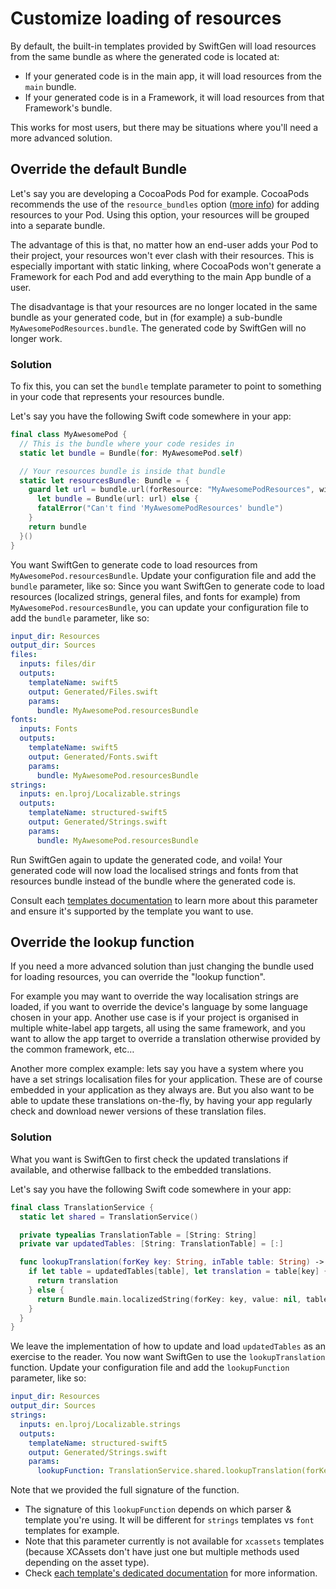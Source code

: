 # Customize loading of resources

By default, the built-in templates provided by SwiftGen will load resources from the same bundle as where the generated code is located at:
- If your generated code is in the main app, it will load resources from the `main` bundle.
- If your generated code is in a Framework, it will load resources from that Framework's bundle.

This works for most users, but there may be situations where you'll need a more advanced solution.

## Override the default Bundle

Let's say you are developing a CocoaPods Pod for example. CocoaPods recommends the use of the `resource_bundles` option ([more info](https://guides.cocoapods.org/syntax/podspec.html#resource_bundles)) for adding resources to your Pod. Using this option, your resources will be grouped into a separate bundle.

The advantage of this is that, no matter how an end-user adds your Pod to their project, your resources won't ever clash with their resources. This is especially important with static linking, where CocoaPods won't generate a Framework for each Pod and add everything to the main App bundle of a user.

The disadvantage is that your resources are no longer located in the same bundle as your generated code, but in (for example) a sub-bundle `MyAwesomePodResources.bundle`. The generated code by SwiftGen will no longer work.

### Solution

To fix this, you can set the `bundle` template parameter to point to something in your code that represents your resources bundle.

Let's say you have the following Swift code somewhere in your app:

```swift
final class MyAwesomePod {
  // This is the bundle where your code resides in
  static let bundle = Bundle(for: MyAwesomePod.self)

  // Your resources bundle is inside that bundle
  static let resourcesBundle: Bundle = {
    guard let url = bundle.url(forResource: "MyAwesomePodResources", withExtension: "bundle"),
      let bundle = Bundle(url: url) else {
      fatalError("Can't find 'MyAwesomePodResources' bundle")
    }
    return bundle
  }()
}
```

You want SwiftGen to generate code to load resources from `MyAwesomePod.resourcesBundle`. Update your configuration file and add the `bundle` parameter, like so:
Since you want SwiftGen to generate code to load resources (localized strings, general files, and fonts for example) from `MyAwesomePod.resourcesBundle`, you can update your configuration file to add the `bundle` parameter, like so:

```yaml
input_dir: Resources
output_dir: Sources
files:
  inputs: files/dir
  outputs:
    templateName: swift5
    output: Generated/Files.swift
    params:
      bundle: MyAwesomePod.resourcesBundle
fonts:
  inputs: Fonts
  outputs:
    templateName: swift5
    output: Generated/Fonts.swift
    params:
      bundle: MyAwesomePod.resourcesBundle
strings:
  inputs: en.lproj/Localizable.strings
  outputs:
    templateName: structured-swift5
    output: Generated/Strings.swift
    params:
      bundle: MyAwesomePod.resourcesBundle
```

Run SwiftGen again to update the generated code, and voila! Your generated code will now load the localised strings and fonts from that resources bundle instead of the bundle where the generated code is.

Consult each [templates documentation](../templates/) to learn more about this parameter and ensure it's supported by the template you want to use.

## Override the lookup function

If you need a more advanced solution than just changing the bundle used for loading resources, you can override the "lookup function".

For example you may want to override the way localisation strings are loaded, if you want to override the device's language by some language chosen in your app. Another use case is if your project is organised in multiple white-label app targets, all using the same framework, and you want to allow the app target to override a translation otherwise provided by the common framework, etc…

Another more complex example: lets say you have a system where you have a set strings localisation files for your application. These are of course embedded in your application as they always are. But you also want to be able to update these translations on-the-fly, by having your app regularly check and download newer versions of these translation files.

### Solution

What you want is SwiftGen to first check the updated translations if available, and otherwise fallback to the embedded translations.

Let's say you have the following Swift code somewhere in your app:

```swift
final class TranslationService {
  static let shared = TranslationService()

  private typealias TranslationTable = [String: String]
  private var updatedTables: [String: TranslationTable] = [:]

  func lookupTranslation(forKey key: String, inTable table: String) -> String {
    if let table = updatedTables[table], let translation = table[key] {
      return translation
    } else {
      return Bundle.main.localizedString(forKey: key, value: nil, table: table)
    }
  }
}
```

We leave the implementation of how to update and load `updatedTables` as an exercise to the reader. You now want SwiftGen to use the `lookupTranslation` function. Update your configuration file and add the `lookupFunction` parameter, like so:

```yaml
input_dir: Resources
output_dir: Sources
strings:
  inputs: en.lproj/Localizable.strings
  outputs:
    templateName: structured-swift5
    output: Generated/Strings.swift
    params:
      lookupFunction: TranslationService.shared.lookupTranslation(forKey:inTable:)
```

Note that we provided the full signature of the function.

- The signature of this `lookupFunction` depends on which parser & template you're using. It will be different for `strings` templates vs `font` templates for example.
- Note that this parameter currently is not available for `xcassets` templates (because XCAssets don't have just one but multiple methods used depending on the asset type).
- Check [each template's dedicated documentation](../templates/) for more information.
